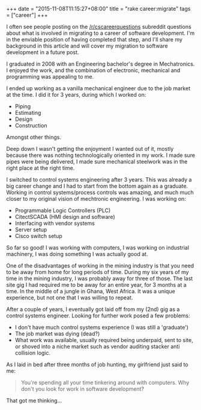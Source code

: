 +++
date = "2015-11-08T11:15:27+08:00"
title = "rake career:migrate"
tags = ["career"]
+++

I often see people posting on the [/r/cscareerquestions](http://www.reddit.com/r/cscareerquestions) subreddit questions about what is involved in migrating to a career of software development. I'm in the enviable position of having completed that step, and I'll share my background in this article and will cover my migration to software development in a future post.

<!--more-->

I graduated in 2008 with an Engineering bachelor's degree in Mechatronics. I enjoyed the work, and the combination of electronic, mechanical and programming was appealing to me.

I ended up working as a vanilla mechanical engineer due to the job market at the time. I did it for 3 years, during which I worked on:

- Piping
- Estimating
- Design
- Construction

Amongst other things.

Deep down I wasn't getting the enjoyment I wanted out of it, mostly because there was nothing technologically oriented in my work. I made sure pipes were being delivered, I made sure mechanical steelwork was in the right place at the right time.

I switched to control systems engineering after 3 years. This was already a big career change and I had to start from the bottom again as a graduate. Working in control systems/process controls was amazing, and much much closer to my original vision of mechtronic engineering. I was working on:

- Programmable Logic Controllers (PLC)
- CitectSCADA (HMI design and software)
- Interfacing with vendor systems
- Server setup
- Cisco switch setup

So far so good! I was working with computers, I was working on industrial machinery, I was doing something I was actually good at.

One of the disadvantages of working in the mining industry is that you need to be away from home for long periods of time. During my six years of my time in the mining industry, I was probably away for three of those. The last site gig I had required me to be away for an entire year, for 3 months at a time. In the middle of a jungle in Ghana, West Africa. It was a unique experience, but not one that I was willing to repeat.

After a couple of years, I eventually got laid off from my (2nd) gig as a control systems engineer. Looking for further work posed a few problems:

- I don't have much control systems experience (I was still a 'graduate')
- The job market was dying (dead?)
- What work was available, usually required being underpaid, sent to site, or shoved into a niche market such as vendor auditing stacker anti collision logic.

As I laid in bed after three months of job hunting, my girlfriend just said to me:

> You're spending all your time tinkering around with computers. Why don't you look for work in software development?

That got me thinking...

